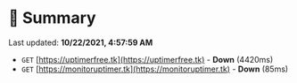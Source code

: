 # 📖 Summary
Last updated: **10/22/2021, 4:57:59 AM**

- `GET` [https://uptimerfree.tk](https://uptimerfree.tk) - **Down** (4420ms)
- `GET` [https://monitoruptimer.tk](https://monitoruptimer.tk) - **Down** (85ms)
